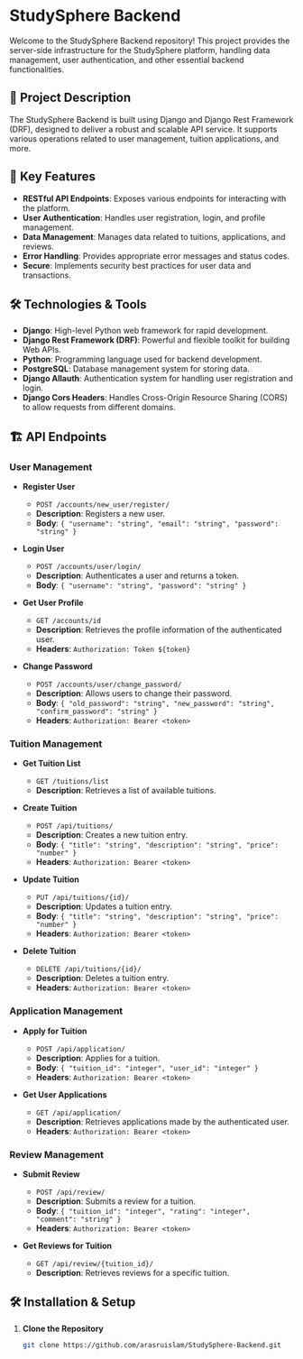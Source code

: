 # StudySphere Backend

Welcome to the StudySphere Backend repository! This project provides the server-side infrastructure for the StudySphere platform, handling data management, user authentication, and other essential backend functionalities.

## 🎯 Project Description

The StudySphere Backend is built using Django and Django Rest Framework (DRF), designed to deliver a robust and scalable API service. It supports various operations related to user management, tuition applications, and more.

## 🌟 Key Features

- **RESTful API Endpoints**: Exposes various endpoints for interacting with the platform.
- **User Authentication**: Handles user registration, login, and profile management.
- **Data Management**: Manages data related to tuitions, applications, and reviews.
- **Error Handling**: Provides appropriate error messages and status codes.
- **Secure**: Implements security best practices for user data and transactions.

## 🛠 Technologies & Tools

- **Django**: High-level Python web framework for rapid development.
- **Django Rest Framework (DRF)**: Powerful and flexible toolkit for building Web APIs.
- **Python**: Programming language used for backend development.
- **PostgreSQL**: Database management system for storing data.
- **Django Allauth**: Authentication system for handling user registration and login.
- **Django Cors Headers**: Handles Cross-Origin Resource Sharing (CORS) to allow requests from different domains.

## 🏗 API Endpoints

### User Management

- **Register User**
  - `POST /accounts/new_user/register/`
  - **Description**: Registers a new user.
  - **Body**: `{ "username": "string", "email": "string", "password": "string" }`

- **Login User**
  - `POST /accounts/user/login/`
  - **Description**: Authenticates a user and returns a token.
  - **Body**: `{ "username": "string", "password": "string" }`

- **Get User Profile**
  - `GET /accounts/id`
  - **Description**: Retrieves the profile information of the authenticated user.
  - **Headers**: `Authorization: Token ${token}`

- **Change Password**
  - `POST /accounts/user/change_password/`
  - **Description**: Allows users to change their password.
  - **Body**: `{ "old_password": "string", "new_password": "string", "confirm_password": "string" }`
  - **Headers**: `Authorization: Bearer <token>`

### Tuition Management

- **Get Tuition List**
  - `GET /tuitions/list`
  - **Description**: Retrieves a list of available tuitions.

- **Create Tuition**
  - `POST /api/tuitions/`
  - **Description**: Creates a new tuition entry.
  - **Body**: `{ "title": "string", "description": "string", "price": "number" }`
  - **Headers**: `Authorization: Bearer <token>`

- **Update Tuition**
  - `PUT /api/tuitions/{id}/`
  - **Description**: Updates a tuition entry.
  - **Body**: `{ "title": "string", "description": "string", "price": "number" }`
  - **Headers**: `Authorization: Bearer <token>`

- **Delete Tuition**
  - `DELETE /api/tuitions/{id}/`
  - **Description**: Deletes a tuition entry.
  - **Headers**: `Authorization: Bearer <token>`

### Application Management

- **Apply for Tuition**
  - `POST /api/application/`
  - **Description**: Applies for a tuition.
  - **Body**: `{ "tuition_id": "integer", "user_id": "integer" }`
  - **Headers**: `Authorization: Bearer <token>`

- **Get User Applications**
  - `GET /api/application/`
  - **Description**: Retrieves applications made by the authenticated user.
  - **Headers**: `Authorization: Bearer <token>`

### Review Management

- **Submit Review**
  - `POST /api/review/`
  - **Description**: Submits a review for a tuition.
  - **Body**: `{ "tuition_id": "integer", "rating": "integer", "comment": "string" }`
  - **Headers**: `Authorization: Bearer <token>`

- **Get Reviews for Tuition**
  - `GET /api/review/{tuition_id}/`
  - **Description**: Retrieves reviews for a specific tuition.

## 🛠 Installation & Setup
1. **Clone the Repository**
   ```bash
   git clone https://github.com/arasruislam/StudySphere-Backend.git
